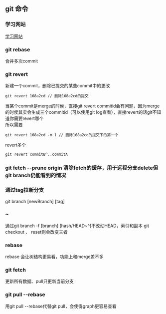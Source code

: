 ## git 命令

### 学习网站
[学习网站](https://learngitbranching.js.org/)

### git rebase
合并多次commit

### git revert
新建一个commit，删除已提交的某些commit中的更改
```
git revert 168a2cd // 删除168a2cd的提交
```

当某个commit是merge的时侯，直接git revert commitid会有问题，因为merge的时侯其实会生成三个commitid（可以使用git log查看），直接revert的话git不知道你需要revert哪个<br>
所以需要
```
git revert 168a2cd -m 1 // 删除168a2cd的提交下的第一个
```

revert多个
```
git revert commitB^..commitA
```

### git fetch --prune origin 清除fetch的缓存，用于远程分支delete但git branch仍能看到的情况

### 通过tag拉新分支
git branch [newBranch] [tag]

### ~
通过git branch -f [branch] [hash/HEAD~^]不改动HEAD，索引和副本
git checkout 、 reset则会改变三者

### rebase
rebase 会让树结构更易看，功能上和merge差不多

### git fetch
更新所有数据、pull只更新当前分支

### git pull --rebase
用git pull --rebase代替git pull，会使得graph更容易查看